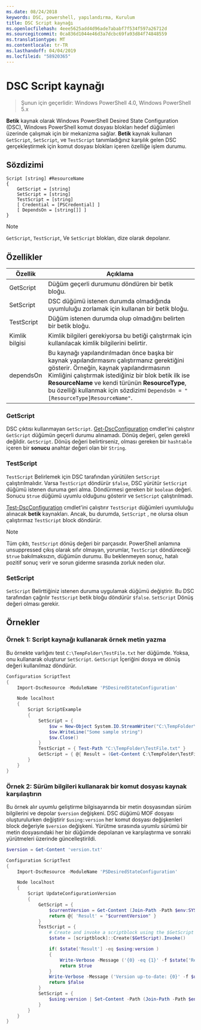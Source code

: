 ```yaml
---
ms.date: 08/24/2018
keywords: DSC, powershell, yapılandırma, Kurulum
title: DSC Script kaynağı
ms.openlocfilehash: 4eee5625add4d96ade7ababf7f534f597a26712d
ms.sourcegitcommit: 0ca836d1044e46d3a7dcbc69fa93d84f74848559
ms.translationtype: MT
ms.contentlocale: tr-TR
ms.lasthandoff: 04/04/2019
ms.locfileid: "58920365"
---
```

# <a name="dsc-script-resource"></a>DSC Script kaynağı

> Şunun için geçerlidir: Windows PowerShell 4.0, Windows PowerShell 5.x

**Betik** kaynak olarak Windows PowerShell Desired State Configuration (DSC), Windows PowerShell komut dosyası blokları hedef düğümleri üzerinde çalışmak için bir mekanizma sağlar. **Betik** kaynak kullanan `GetScript`, `SetScript`, ve `TestScript` tanımladığınız karşılık gelen DSC gerçekleştirmek için komut dosyası blokları içeren özelliğe işlem durumu.

## <a name="syntax"></a>Sözdizimi

```
Script [string] #ResourceName
{
    GetScript = [string]
    SetScript = [string]
    TestScript = [string]
    [ Credential = [PSCredential] ]
    [ DependsOn = [string[]] ]
}
```

> [!NOTE]
> `GetScript`, `TestScript`, Ve `SetScript` blokları, dize olarak depolanır.

## <a name="properties"></a>Özellikler

|Özellik|Açıklama|
|--------|-----------|
|GetScript|Düğüm geçerli durumunu döndüren bir betik bloğu.|
|SetScript|DSC düğümü istenen durumda olmadığında uyumluluğu zorlamak için kullanan bir betik bloğu.|
|TestScript|Düğüm istenen durumda olup olmadığını belirten bir betik bloğu.|
|Kimlik bilgisi| Kimlik bilgileri gerekiyorsa bu betiği çalıştırmak için kullanılacak kimlik bilgilerini belirtir.|
|dependsOn| Bu kaynağı yapılandırılmadan önce başka bir kaynak yapılandırmasını çalıştırmanız gerektiğini gösterir. Örneğin, kaynak yapılandırmasının Kimliğini çalıştırmak istediğiniz bir blok betik ilk ise **ResourceName** ve kendi türünün **ResourceType**, bu özelliği kullanmak için sözdizimi `DependsOn = "[ResourceType]ResourceName"`.

### <a name="getscript"></a>GetScript

DSC çıktısı kullanmayan `GetScript`. [Get-DscConfiguration](/powershell/module/PSDesiredStateConfiguration/Get-DscConfiguration) cmdlet'ini çalıştırır `GetScript` düğümün geçerli durumu alınamadı. Dönüş değeri, gelen gerekli değildir. `GetScript`. Dönüş değeri belirtirseniz, olması gereken bir `hashtable` içeren bir **sonucu** anahtar değeri olan bir `String`.

### <a name="testscript"></a>TestScript

`TestScript` Belirlemek için DSC tarafından yürütülen `SetScript` çalıştırılmalıdır. Varsa `TestScript` döndürür `$false`, DSC yürütür `SetScript` düğümü istenen duruma geri alma. Döndürmesi gereken bir `boolean` değeri. Sonucu `$true` düğümü uyumlu olduğunu gösterir ve `SetScript` çalıştırılmadı.

[Test-DscConfiguration](/powershell/module/PSDesiredStateConfiguration/Test-DscConfiguration) cmdlet'ini çalıştırır `TestScript` düğümleri uyumluluğu alınacak **betik** kaynakları. Ancak, bu durumda, `SetScript` , ne olursa olsun çalıştırmaz `TestScript` block döndürür.

> [!NOTE]
> Tüm çıktı, `TestScript` dönüş değeri bir parçasıdır. PowerShell anlamına unsuppressed çıkış olarak sıfır olmayan, yorumlar, `TestScript` döndüreceği `$true` bakılmaksızın, düğümün durumu.
> Bu beklenmeyen sonuç, hatalı pozitif sonuç verir ve sorun giderme sırasında zorluk neden olur.

### <a name="setscript"></a>SetScript

`SetScript` Belirttiğiniz istenen duruma uygulamak düğümü değiştirir. Bu DSC tarafından çağrılır `TestScript` betik bloğu döndürür `$false`. `SetScript` Dönüş değeri olması gerekir.

## <a name="examples"></a>Örnekler

### <a name="example-1-write-sample-text-using-a-script-resource"></a>Örnek 1: Script kaynağı kullanarak örnek metin yazma

Bu örnekte varlığını test `C:\TempFolder\TestFile.txt` her düğümde. Yoksa, onu kullanarak oluşturur `SetScript`. `GetScript` İçeriğini dosya ve dönüş değeri kullanılmaz döndürür.

```powershell
Configuration ScriptTest
{
    Import-DscResource -ModuleName 'PSDesiredStateConfiguration'

    Node localhost
    {
        Script ScriptExample
        {
            SetScript = {
                $sw = New-Object System.IO.StreamWriter("C:\TempFolder\TestFile.txt")
                $sw.WriteLine("Some sample string")
                $sw.Close()
            }
            TestScript = { Test-Path "C:\TempFolder\TestFile.txt" }
            GetScript = { @{ Result = (Get-Content C:\TempFolder\TestFile.txt) } }
        }
    }
}
```

### <a name="example-2-compare-version-information-using-a-script-resource"></a>Örnek 2: Sürüm bilgileri kullanarak bir komut dosyası kaynak karşılaştırın

Bu örnek alır *uyumlu* geliştirme bilgisayarında bir metin dosyasından sürüm bilgilerini ve depolar `$version` değişkeni. DSC düğümü MOF dosyası oluşturulurken değiştirir `$using:version` her komut dosyası değişkenleri block değeriyle `$version` değişkeni. Yürütme sırasında *uyumlu* sürümü bir metin dosyasındaki her bir düğümde depolanan ve karşılaştırma ve sonraki yürütmeleri üzerinde güncelleştirildi.

```powershell
$version = Get-Content 'version.txt'

Configuration ScriptTest
{
    Import-DscResource -ModuleName 'PSDesiredStateConfiguration'

    Node localhost
    {
        Script UpdateConfigurationVersion
        {
            GetScript = {
                $currentVersion = Get-Content (Join-Path -Path $env:SYSTEMDRIVE -ChildPath 'version.txt')
                return @{ 'Result' = "$currentVersion" }
            }
            TestScript = {
                # Create and invoke a scriptblock using the $GetScript automatic variable, which contains a string representation of the GetScript.
                $state = [scriptblock]::Create($GetScript).Invoke()

                if( $state['Result'] -eq $using:version )
                {
                    Write-Verbose -Message ('{0} -eq {1}' -f $state['Result'],$using:version)
                    return $true
                }
                Write-Verbose -Message ('Version up-to-date: {0}' -f $using:version)
                return $false
            }
            SetScript = {
                $using:version | Set-Content -Path (Join-Path -Path $env:SYSTEMDRIVE -ChildPath 'version.txt')
            }
        }
    }
}
```
